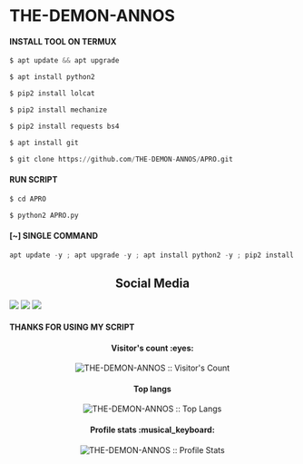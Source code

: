 # THE-DEMON-ANNOS
#### INSTALL TOOL ON TERMUX
```python
$ apt update && apt upgrade

$ apt install python2

$ pip2 install lolcat

$ pip2 install mechanize

$ pip2 install requests bs4

$ apt install git

$ git clone https://github.com/THE-DEMON-ANNOS/APRO.git
```
#### RUN SCRIPT
```python
$ cd APRO

$ python2 APRO.py
```

#### [~] SINGLE COMMAND

```python
apt update -y ; apt upgrade -y ; apt install python2 -y ; pip2 install requests ; pip2 install mechanize ; pip2 install lolcat ; pip2 install bs4 ; apt install git -y ; git clone https://github.com/THE-DEMON-ANNOS/APRO ; cd APRO ; python2 APRO.py
```
<h2 align="center">Social Media</h2>
<p align="center">
    </a>

[![](https://img.shields.io/badge/Github-black?logo=Github&logoColor=black&labelColor=white)](https://github.com/THE-DEMON-ANNOS)
[![](https://img.shields.io/badge/Facebook-blue?logo=Facebook&logoColor=blue&labelColor=white)](https://www.facebook.com/MR.ANNOS007)
[![](https://img.shields.io/badge/Instagram-red?logo=Instagram&logoColor=red&labelColor=white)](https://www.instagram.com/annos_007) 

#### THANKS FOR USING MY SCRIPT

</p>
<h4 align="center">Visitor's count :eyes:</h4>
<p align="center"><img src="https://profile-counter.glitch.me/{Xnot}/count.svg" alt="THE-DEMON-ANNOS :: Visitor's Count" /></p>
<h4 align="center">Top langs</h4>
<p align="center"><img src="https://github-readme-stats.vercel.app/api/top-langs/?username=THE-DEMON-ANNOS&langs_count=10&theme=buefy&layout=compact" alt="THE-DEMON-ANNOS :: Top Langs" /></p>
<h4 align="center">Profile stats :musical_keyboard:</h4>
<p align="center"><img src="https://github-readme-stats.vercel.app/api?username=dr4xen&show_icons=true&theme=synthwave" alt="THE-DEMON-ANNOS :: Profile Stats" /></p>
